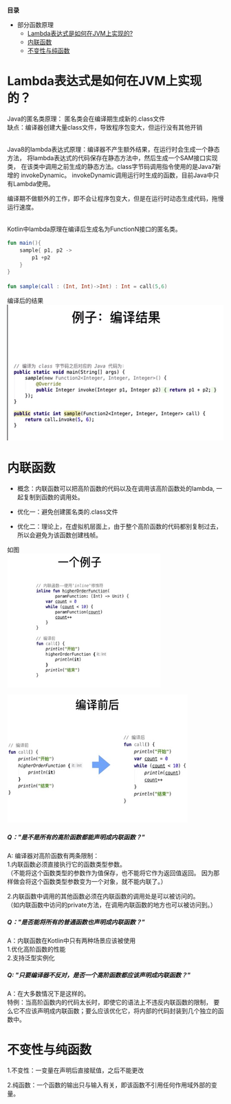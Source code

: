 **目录**

<!--- TOC -->

* 部分函数原理
  * [Lambda表达式是如何在JVM上实现的?](#lambda表达式是如何在JVM上实现的?)
  * [内联函数](#内联函数)
  * [不变性与纯函数](#不变性与纯函数)


<!--- END_TOC -->


# Lambda表达式是如何在JVM上实现的？

Java的匿名类原理： 匿名类会在编译期生成新的.class文件   
缺点：编译器创建大量class文件，导致程序包变大，但运行没有其他开销

<br/>
Java8的lambda表达式原理：编译器不产生额外结果，在运行时会生成一个静态方法，
将lambda表达式的代码保存在静态方法中，然后生成一个SAM接口实现类，
在该类中调用之前生成的静态方法。class字节码调用指令使用的是Java7新增的
invokeDynamic。  
invokeDynamic调用运行时生成的函数，目前Java中只有Lambda使用。

编译期不做额外的工作，即不会让程序包变大，但是在运行时动态生成代码，拖慢运行速度。

<br/> 
Kotlin中lambda原理在编译后生成名为FunctionN接口的匿名类。

```kotlin
fun main(){
    sample{ p1, p2 ->
        p1 +p2
    }
}

fun sample(call : (Int, Int)->Int) : Int = call(5,6) 
```
编译后的结果
![lambda编译结果](https://raw.githubusercontent.com/firsthubgit/LearnKotlinDemo/master/Images/lambda编译结果.png)


# 内联函数

* 概念：内联函数可以把高阶函数的代码以及在调用该高阶函数处的lambda,
  一起复制到函数的调用处。
  
* 优化一：避免创建匿名类的.class文件

* 优化二：理论上，在虚拟机层面上，由于整个高阶函数的代码都别复制过去，所以会避免为该函数创建栈帧。

如图  
![内联编译前](https://raw.githubusercontent.com/firsthubgit/LearnKotlinDemo/master/Images/内联编译前.png)

![内联编译后](https://raw.githubusercontent.com/firsthubgit/LearnKotlinDemo/master/Images/内联编译后.png)


##### Q："是不是所有的高阶函数都能声明成内联函数？"

A: 编译器对高阶函数有两条限制：   
1.内联函数必须直接执行它的函数类型参数。  
（不能将这个函数类型的参数作为值保存，也不能将它作为返回值返回。
因为那样做会将这个函数类型参数变为一个对象，就不能内联了。）
  
2.内联函数中调用的其他函数必须在内联函数的调用处是可以被访问的。  
（如内联函数中访问的private方法，在调用内联函数的地方也可以被访问到。）


##### Q："是否能将所有的普通函数也声明成内联函数？"

A：内联函数在Kotlin中只有两种场景应该被使用  
1.优化高阶函数的性能   
2.支持泛型实例化  

##### Q: "只要编译器不反对，是否一个高阶函数都应该声明成内联函数？"

A：在大多数情况下是这样的。  
特例：当高阶函数内的代码太长时，即使它的语法上不违反内联函数的限制，
要么它不应该声明成内联函数；要么应该优化它，将内部的代码封装到几个独立的函数中。


# 不变性与纯函数

1.不变性：一变量在声明后直接赋值，之后不能更改

2.纯函数：一个函数的输出只与输入有关，即该函数不引用任何作用域外部的变量。

 













